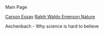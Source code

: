Main Page

[Carson Essay](../../../JUNIOR%20YEAR(Bleh)/AP%20LANG/Synthesis%20Essay%201/Carson%20Essay.md)
[Ralph Waldo Emerson Nature](../../../JUNIOR%20YEAR(Bleh)/AP%20LANG/Synthesis%20Essay%201/Ralph%20Waldo%20Emerson%20Nature.md)

Aechenbach - Why science is hard to believe